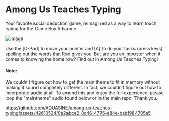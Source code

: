 # Among Us Teaches Typing


Your favorite social deduction game, reimagined as a way to learn touch typing for the Game Boy Advance.

![image](https://github.com/AQUASINE/among-us-teaches-typing/assets/42610534/9b0b6244-6d31-44ec-8d13-bc25c8cd8bf9)

Use the [D-Pad] to move your pointer and [A] to do your tasks (press keys), spelling out the words that Red gives you. But are you an impostor when it comes to knowing the home row? Find out in Among Us Teaches Typing!   

#### Note:

We couldn't figure out how to get the main theme to fit in memory without making it sound completely different. In fact, we couldn't figure out how to incorporate audio at all. To amend this and enjoy the full experience, please loop the "maintheme" audio found below or in the main repo. Thank you. 

https://github.com/AQUASINE/among-us-teaches-typing/assets/42610534/0e2abce2-8c46-4776-a84e-bab1984785a5

